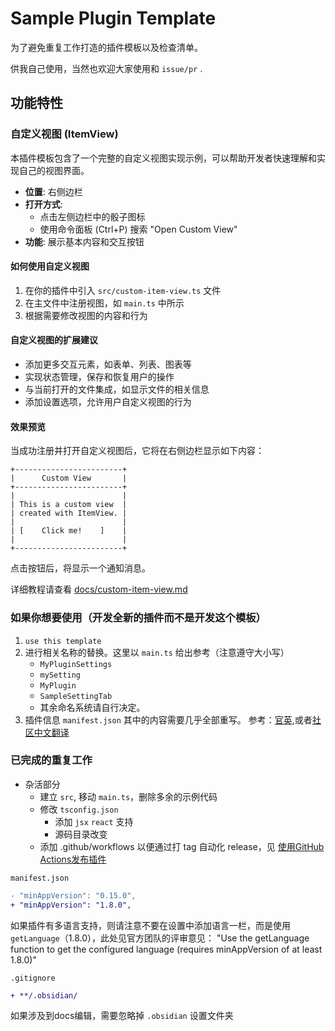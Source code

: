 # Sample Plugin Template

为了避免重复工作打造的插件模板以及检查清单。

供我自己使用，当然也欢迎大家使用和 `issue/pr` .

## 功能特性

### 自定义视图 (ItemView)

本插件模板包含了一个完整的自定义视图实现示例，可以帮助开发者快速理解和实现自己的视图界面。

- **位置**: 右侧边栏
- **打开方式**:
  - 点击左侧边栏中的骰子图标
  - 使用命令面板 (Ctrl+P) 搜索 "Open Custom View"
- **功能**: 展示基本内容和交互按钮

#### 如何使用自定义视图

1. 在你的插件中引入 `src/custom-item-view.ts` 文件
2. 在主文件中注册视图，如 `main.ts` 中所示
3. 根据需要修改视图的内容和行为

#### 自定义视图的扩展建议

- 添加更多交互元素，如表单、列表、图表等
- 实现状态管理，保存和恢复用户的操作
- 与当前打开的文件集成，如显示文件的相关信息
- 添加设置选项，允许用户自定义视图的行为

#### 效果预览

当成功注册并打开自定义视图后，它将在右侧边栏显示如下内容：

```ascii
+------------------------+
|      Custom View       |
+------------------------+
|                        |
| This is a custom view  |
| created with ItemView. |
|                        |
| [    Click me!    ]    |
|                        |
+------------------------+
```

点击按钮后，将显示一个通知消息。

详细教程请查看 [docs/custom-item-view.md](docs/custom-item-view.md)

### 如果你想要使用（开发全新的插件而不是开发这个模板）

1. `use this template`
2. 进行相关名称的替换。这里以 `main.ts` 给出参考（注意遵守大小写）
   - `MyPluginSettings`
   - `mySetting`
   - `MyPlugin`
   - `SampleSettingTab`
   - 其余命名系统请自行决定。
3. 插件信息 `manifest.json` 其中的内容需要几乎全部重写。 参考：[官英](https://docs.obsidian.md/Reference/Manifest),或者[社区中文翻译](https://liubinfighter.github.io/obsidian-dev-docs-zh/zh/reference/manifest.html)

### 已完成的重复工作

- 杂活部分
  - 建立 `src`, 移动 `main.ts`，删除多余的示例代码
  - 修改 `tsconfig.json`
    - 添加 `jsx` `react` 支持
    - 源码目录改变
  - 添加 .github/workflows 以便通过打 tag 自动化 release，见 [使用GitHub Actions发布插件](https://liubinfighter.github.io/obsidian-dev-docs-zh/zh/plugins/releasing/release-your-plugin-with-github-actions.html)

`manifest.json`

```diff
- "minAppVersion": "0.15.0",
+ "minAppVersion": "1.8.0",
```

如果插件有多语言支持，则请注意不要在设置中添加语言一栏，而是使用`getLanguage`（1.8.0），此处见官方团队的评审意见： "Use the getLanguage function to get the configured language (requires minAppVersion of at least 1.8.0)"

`.gitignore`

```diff
+ **/.obsidian/
```

如果涉及到docs编辑，需要忽略掉 `.obsidian` 设置文件夹
